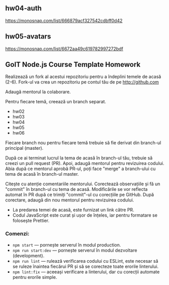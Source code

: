## hw04-auth

https://monosnap.com/list/666879acf327542cdbff0d42

## hw05-avatars

https://monosnap.com/list/6672aa49c619782997272bdf

## GoIT Node.js Course Template Homework

Realizează un fork al acestui repozitoriu pentru a îndeplini temele de acasă (2-6). Fork-ul va crea un repozitoriu pe contul tău de pe http://github.com

Adaugă mentorul la colaborare.

Pentru fiecare temă, creează un branch separat.

- hw02
- hw03
- hw04
- hw05
- hw06

Fiecare branch nou pentru fiecare temă trebuie să fie derivat din branch-ul principal (master).

După ce ai terminat lucrul la tema de acasă în branch-ul tău, trebuie să creezi un pull request (PR). Apoi, adaugă mentorul pentru revizuirea codului. Abia după ce mentorul aprobă PR-ul, poți face "merge" a branch-ului cu tema de acasă în branch-ul master.

Citește cu atenție comentariile mentorului. Corectează observațiile și fă un "commit" în branch-ul cu tema de acasă. Modificările se vor reflecta automat în PR după ce trimiți "commit"-ul cu corecțiile pe GitHub. După corectare, adaugă din nou mentorul pentru revizuirea codului.

- La predarea temei de acasă, este furnizat un link către PR.
- Codul JavaScript este curat și ușor de înțeles, iar pentru formatare se folosește Prettier.

### Comenzi:

- `npm start` &mdash; pornește serverul în modul production.
- `npm run start:dev` &mdash; pornește serverul în modul dezvoltare (development).
- `npm run lint` &mdash; rulează verificarea codului cu ESLint, este necesar să se ruleze înaintea fiecărui PR și să se corecteze toate erorile linterului.
- `npm lint:fix` &mdash; aceeași verificare a linterului, dar cu corecții automate pentru erorile simple.
